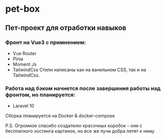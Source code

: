 # pet-box

## Пет-проект для отработки навыков

### Фронт на Vue3 c примнением:

- Vue Router
- Pinia
- Moment Js
- TailwindCss
Стили написаны как на ванильном CSS, так и на TailwindCss.

### Работа над бэком начнется после завершения работы над фронтом, но планируется:

- Laravel 10

Сборка планируется на Docker & docker-compose

P.S. Огромное спасибо создателю красочных коробок - они с бесплатного хостинга картинок, но все же лучи добра летят к нему
